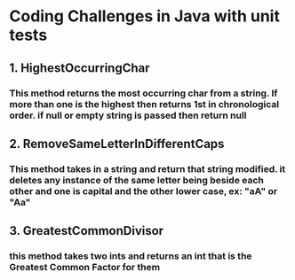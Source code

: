 # Coding Challenges in Java with unit tests

## 1. HighestOccurringChar	
### This method returns the most occurring char from a string. If more than one is the highest then returns 1st in chronological order. if null or empty string is passed then return null

## 2. RemoveSameLetterInDifferentCaps	
### This method takes in a string and return that string modified. it deletes any instance of the same letter being beside each other and one is capital and the other lower case, ex: "aA" or "Aa"

## 3. GreatestCommonDivisor
### this method takes two ints and returns an int that is the Greatest Common Factor for them 
